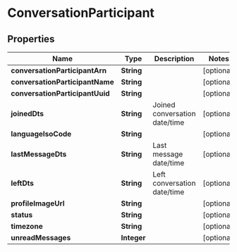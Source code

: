
# ConversationParticipant

## Properties
Name | Type | Description | Notes
------------ | ------------- | ------------- | -------------
**conversationParticipantArn** | **String** |  |  [optional]
**conversationParticipantName** | **String** |  |  [optional]
**conversationParticipantUuid** | **String** |  |  [optional]
**joinedDts** | **String** | Joined conversation date/time |  [optional]
**languageIsoCode** | **String** |  |  [optional]
**lastMessageDts** | **String** | Last message date/time |  [optional]
**leftDts** | **String** | Left conversation date/time |  [optional]
**profileImageUrl** | **String** |  |  [optional]
**status** | **String** |  |  [optional]
**timezone** | **String** |  |  [optional]
**unreadMessages** | **Integer** |  |  [optional]




